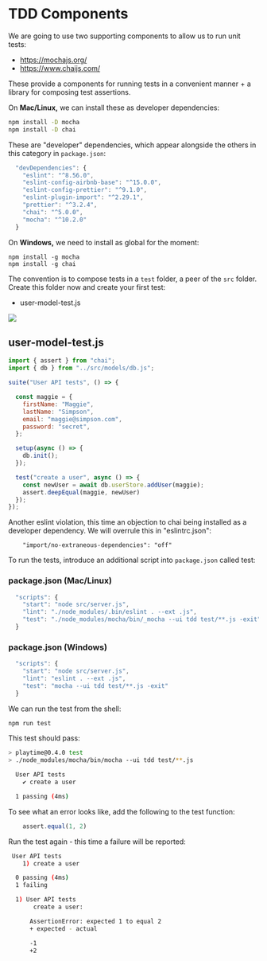 # TDD Components

We are going to use two supporting components to allow us to run unit tests:

- <https://mochajs.org/>
- https://www.chaijs.com/

These provide a components for running tests in a convenient manner + a library for composing test assertions.

On **Mac/Linux,** we can install these as developer dependencies:

~~~bash
npm install -D mocha
npm install -D chai
~~~

These are "developer" dependencies, which appear alongside the others in this category in `package.json`:

~~~javascript
  "devDependencies": {
    "eslint": "^8.56.0",
    "eslint-config-airbnb-base": "^15.0.0",
    "eslint-config-prettier": "^9.1.0",
    "eslint-plugin-import": "^2.29.1",
    "prettier": "^3.2.4",
    "chai": "^5.0.0",
    "mocha": "^10.2.0"
  }
~~~

On **Windows,** we need to install as global for the moment:

~~~
npm install -g mocha
npm install -g chai
~~~

The convention is to compose tests in a `test` folder, a peer of the `src` folder. Create this folder now and create your first test:

- user-model-test.js

![](img/01.png)

## user-model-test.js

~~~javascript
import { assert } from "chai";
import { db } from "../src/models/db.js";

suite("User API tests", () => {

  const maggie = {
    firstName: "Maggie",
    lastName: "Simpson",
    email: "maggie@simpson.com",
    password: "secret",
  };

  setup(async () => {
    db.init();
  });

  test("create a user", async () => {
    const newUser = await db.userStore.addUser(maggie);
    assert.deepEqual(maggie, newUser)
  });
});
~~~

Another eslint violation, this time an objection to chai being installed as a developer dependency. We will overrule this in "eslintrc.json":

~~~
    "import/no-extraneous-dependencies": "off"
~~~

To run the tests, introduce an additional script into `package.json` called test:

### package.json (Mac/Linux)

~~~javascript
  "scripts": {
    "start": "node src/server.js",
    "lint": "./node_modules/.bin/eslint . --ext .js",
    "test": "./node_modules/mocha/bin/_mocha --ui tdd test/**.js -exit"
  }
~~~

### package.json (Windows)

~~~javascript
  "scripts": {
    "start": "node src/server.js",
    "lint": "eslint . --ext .js",
    "test": "mocha --ui tdd test/**.js -exit"
  }
~~~

We can run the test from the shell:

~~~bash
npm run test
~~~

This test should pass:

~~~bash
> playtime@0.4.0 test
> ./node_modules/mocha/bin/mocha --ui tdd test/**.js

  User API tests
    ✔ create a user

  1 passing (4ms)
~~~

To see what an error looks like, add the following to the test function:

~~~javascript
    assert.equal(1, 2)
~~~

Run the test again - this time a failure will be reported:

~~~bash
 User API tests
    1) create a user

  0 passing (4ms)
  1 failing

  1) User API tests
       create a user:

      AssertionError: expected 1 to equal 2
      + expected - actual

      -1
      +2
~~~

